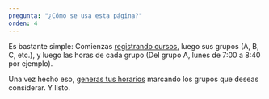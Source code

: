 ```yaml
---
pregunta: "¿Cómo se usa esta página?"
orden: 4
---
```

Es bastante simple: Comienzas [registrando cursos](/administrador-horarios/registrar), luego sus grupos (A, B, C, etc.), y luego las horas de cada grupo (Del grupo A, lunes de 7:00 a 8:40 por ejemplo).

Una vez hecho eso, [generas tus horarios](/administrador-horarios/) marcando los grupos que deseas considerar. Y listo.